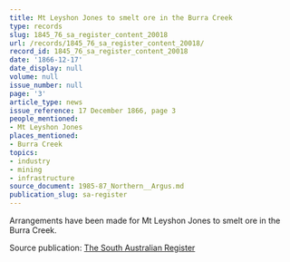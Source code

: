 ```yaml
---
title: Mt Leyshon Jones to smelt ore in the Burra Creek
type: records
slug: 1845_76_sa_register_content_20018
url: /records/1845_76_sa_register_content_20018/
record_id: 1845_76_sa_register_content_20018
date: '1866-12-17'
date_display: null
volume: null
issue_number: null
page: '3'
article_type: news
issue_reference: 17 December 1866, page 3
people_mentioned:
- Mt Leyshon Jones
places_mentioned:
- Burra Creek
topics:
- industry
- mining
- infrastructure
source_document: 1985-87_Northern__Argus.md
publication_slug: sa-register
---
```


Arrangements have been made for Mt Leyshon Jones to smelt ore in the Burra Creek.

Source publication: [The South Australian Register](/publications/sa-register/)
